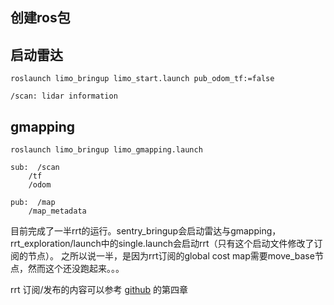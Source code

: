 ## 创建ros包

## 启动雷达

```
roslaunch limo_bringup limo_start.launch pub_odom_tf:=false

/scan: lidar information
```

## gmapping

```
roslaunch limo_bringup limo_gmapping.launch

sub:  /scan
    /tf
    /odom
			
pub:  /map
    /map_metadata
```

目前完成了一半rrt的运行。sentry_bringup会启动雷达与gmapping， rrt_exploration/launch中的single.launch会启动rrt（只有这个启动文件修改了订阅的节点）。
之所以说一半，是因为rrt订阅的global cost map需要move_base节点，然而这个还没跑起来。。。

rrt 订阅/发布的内容可以参考 [github](https://github.com/hasauino/rrt_exploration) 的第四章